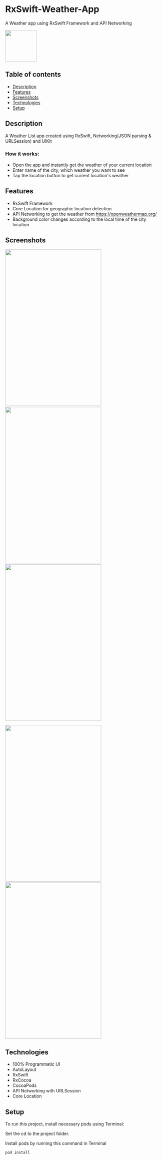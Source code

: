 # RxSwift-Weather-App
A Weather app using RxSwift Framework and API Networking 

<img src="https://user-images.githubusercontent.com/53441647/100519589-4b403f80-31dc-11eb-993d-4fd542c5824d.png" width="100" height="100">

## Table of contents
* [Description](#description)
* [Features](#features)
* [Screenshots](#screenshots)
* [Technologies](#technologies)
* [Setup](#setup)

## Description
A Weather List app created using RxSwift, Networking(JSON parsing & URLSession) and UIKit
### How it works:
* Open the app and instantly get the weather of your current location
* Enter name of the city, which weather you want to see
* Tap the location button to get current location's weather

## Features
* RxSwift Framework
* Core Location for geographic location detection
* API Networking to get the weather from https://openweathermap.org/
* Background color changes according to the local time of the city location

## Screenshots
<img src="https://user-images.githubusercontent.com/53441647/100519590-4c716c80-31dc-11eb-983c-6ff7a8f06c83.png" width="307.05" height="500">  <img src="https://user-images.githubusercontent.com/53441647/100519592-4e3b3000-31dc-11eb-86ec-25b1d164230d.png" width="307.05" height="500">  <img src="https://user-images.githubusercontent.com/53441647/100519593-4e3b3000-31dc-11eb-9432-b6b55aeeeb48.png" width="307.05" height="500">

<img src="https://user-images.githubusercontent.com/53441647/100519594-4ed3c680-31dc-11eb-8bb6-e5d2d4354812.png" width="307.05" height="500">  <img src="https://user-images.githubusercontent.com/53441647/100519595-4f6c5d00-31dc-11eb-814e-0805ccf84cdc.png" width="307.05" height="500">  

## Technologies
* 100% Programmatic UI
* AutoLayout
* RxSwift
* RxCocoa
* CocoaPods
* API Networking with URLSession
* Core Location

## Setup
To run this project, install necessary pods using Terminal:

Set the cd to the project folder. 

Install pods by running this command in Terminal
```
pod install
```
